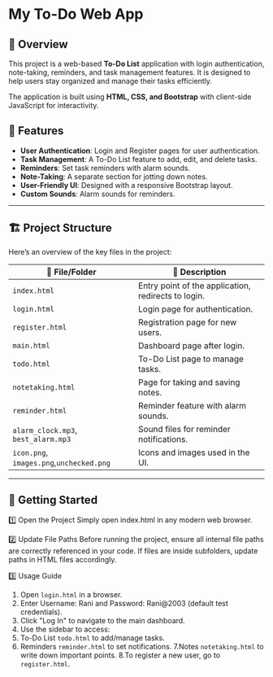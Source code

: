 # My To-Do Web App

## 📌 Overview
This project is a web-based **To-Do List** application with login authentication, note-taking, reminders, and task management features. It is designed to help users stay organized and manage their tasks efficiently.

The application is built using **HTML, CSS, and Bootstrap** with client-side JavaScript for interactivity.

## 🎯 Features
- **User Authentication**: Login and Register pages for user authentication.
- **Task Management**: A To-Do List feature to add, edit, and delete tasks.
- **Reminders**: Set task reminders with alarm sounds.
- **Note-Taking**: A separate section for jotting down notes.
- **User-Friendly UI**: Designed with a responsive Bootstrap layout.
- **Custom Sounds**: Alarm sounds for reminders.

---

## 🏗️ Project Structure
Here’s an overview of the key files in the project:

| 📂 File/Folder | 📝 Description |
|--------------|----------------------|
| `index.html` | Entry point of the application, redirects to login. |
| `login.html` | Login page for authentication. |
| `register.html` | Registration page for new users. |
| `main.html` | Dashboard page after login. |
| `todo.html` | To-Do List page to manage tasks. |
| `notetaking.html` | Page for taking and saving notes. |
| `reminder.html` | Reminder feature with alarm sounds. |
| `alarm_clock.mp3`, `best_alarm.mp3` | Sound files for reminder notifications. |
| `icon.png`, `images.png`,`unchecked.png` | Icons and images used in the UI. |

---

## 🚀 Getting Started

1️⃣ Open the Project
Simply open index.html in any modern web browser.

2️⃣ Update File Paths
Before running the project, ensure all internal file paths are correctly referenced in your code.
If files are inside subfolders, update paths in HTML files accordingly.

3️⃣ Usage Guide
1. Open `login.html` in a browser.
2. Enter Username: Rani and Password: Rani@2003 (default test credentials).
3. Click "Log In" to navigate to the main dashboard.
4. Use the sidebar to access:
5. To-Do List `todo.html` to add/manage tasks.
6. Reminders `reminder.html` to set notifications.
7.Notes `notetaking.html` to write down important points.
8.To register a new user, go to `register.html`.
